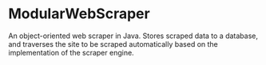 # ModularWebScraper

An object-oriented web scraper in Java. Stores scraped data to a database, and traverses the site to be scraped automatically based on the implementation of the scraper engine.